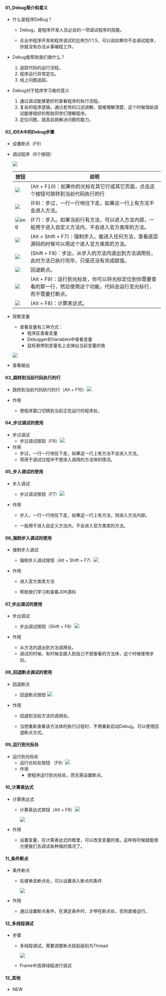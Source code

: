#### 01_Debug简介和意义

+ 什么是程序DeBug？
  + Debug，是程序开发人员必会的一项调试程序的技能。

  + 企业中程序开发和程序调试的比例为1:1.5，可以说如果你不会调试程序，你就没有办法从事编程工作。

    

+ Debug能帮助我们做什么？
  1. 追踪代码的运行流程。
  2. 程序运行异常定位。
  3. 线上问题追踪。

  

+ Debug对于程序学习者的意义

  1. 通过调试能够更好的查看程序的执行流程。
  2. 复杂的程序逻辑，通过老师的口述讲解，很难理解清楚，这个时候借助调试能够很好的帮助同学们理解程序。
  3. 定位问题，提高自我解决问题的能力。

  


#### 02_IDEA中的Debug步骤

+ 设置断点（F9）

+ 调试程序（8个按钮）

  ![](images\2019-09-28_162216.jpg)

  | 按钮                                                         | 说明                                                         |
  | ------------------------------------------------------------ | ------------------------------------------------------------ |
  | ![](images\2019-09-28_163744.jpg)                            | (Alt + F10)：如果你的光标在其它行或其它页面，点击这个按钮可跳转到当前代码执行的行 |
  | ![](images\2019-09-28_164022.jpg)                            | (F8)：步过，一行一行地往下走，如果这一行上有方法不会进入方法。 |
  | ![img](images/2019-09-28_162345.jpg?lastModify=1569659273?lastModify=1569659273) | (F7)：步入。如果当前行有方法，可以进入方法内部，一般用于进入自定义方法内，不会进入官方类库的方法。 |
  | ![](images\2019-09-28_164200.jpg)                            | (Alt + Shift + F7)：强制步入，能进入任何方法，查看底层源码的时候可以用这个进入官方类库的方法。 |
  | ![](images\2019-09-28_164215.jpg)                            | (Shift + F8)：步出，从步入的方法内退出到方法调用处，此时方法已执行完毕，只是还没有完成赋值。 |
  | ![](images\2019-09-28_164428.jpg)                            | 回退断点。                                                   |
  | ![](images\2019-09-28_164418.jpg)                            | (Alt + F9)：运行到光标处，你可以将光标定位到你需要查看的那一行，然后使用这个功能，代码会运行至光标行，而不需要打断点。 |
  | ![](images\2019-09-28_164437.jpg)                            | (Alt + F8)：计算表达式。                                     |

+ 观察变量

  + 查看变量有三种方式：
    + 程序区查看变量
    + Debugger的Variables中查看变量
    + 鼠标悬停到变量名上会弹出当前变量的值

  ![](images\2019-09-28_165050.jpg)

+ 查看输出

  

#### 03_跳转到当前代码执行的行

- 跳转到当前代码执行的行（Alt + F10）![](images/2019-09-28_163744.jpg)

- 作用

  - 使程序窗口切换到当前正在运行的程序处。

    

#### 04_步过调试的使用

+ 步过调试
  + 步过调试按钮（F8）![](images\2019-09-28_164022.jpg)
+ 作用
  + 步过，一行一行地往下走，如果这一行上有方法不会进入方法。
  + 常用于调试过程中不想进入调用的方法体的情况。



#### 05_步入调试的使用

+ 步入调试

  + 步过调试按钮（F7）![](images\2019-09-28_162345.jpg)

+ 作用

  + 步入，一行一行地往下走，如果这一行上有方法，则进入方法内部。

  + 一般用于进入自定义方法内，不会进入官方类库的方法。

    

#### 06_强制步入调试的使用

- 强制步入调试

  - 强制步入调试按钮（Alt + Shift + F7）![](images/2019-09-28_164200.jpg)

- 作用

  - 进入官方类库方法

  - 帮助我们学习和查看JDK源码

    

#### 07_步出调试的使用

- 步出调试
  - 步出调试按钮（Shift + F8）![](images\2019-09-28_164215.jpg)

- 作用
  - 从方法内退出到方法调用处。
  - 调试的时候，有时候会跳入到自己不想查看的方法体，这个时候使用步出。



#### 08_回退断点调试的使用

- 回退断点

  - 回退断点按钮 ![](images\2019-09-28_164428.jpg)

- 作用

  - 回退到当前方法的调用处。

  - 当想重新查看该方法体的执行过程时，不用重新启动Debug，可以使用回退断点方式。

    

#### 09_运行到光标处

- 运行到光标处
  - 运行光标处按钮 （F9）![](images\2019-09-28_164418.jpg)
  - 作用
    - 使程序运行到光标处，而无需设置断点。



#### 10_计算表达式

- 计算表达式

  - 计算表达式按钮（Alt + F8）![](images\2019-09-28_164437.jpg)

    ![](images\2019-10-03_182159.jpg)

- 作用

  - 设置变量，在计算表达式的框里，可以改变变量的值，这样有时候就能很方便我们去调试各种值的情况了。 

    

#### 11_条件断点

- 条件断点

  - 右键单击断点处，可以设置进入断点的条件

    ![](images\2019-10-03_182101.jpg)

- 作用

  - 通过设置断点条件，在满足条件时，才停在断点处，否则直接运行。

    

#### 12_多线程调试

+ 步骤
  + 多线程调试，需要调整断点挂起级别为Thread

    ![](images\2019-10-05_164127.jpg)

  + Frame中选择线程进行调试

#### 12_其他

* NEW 


